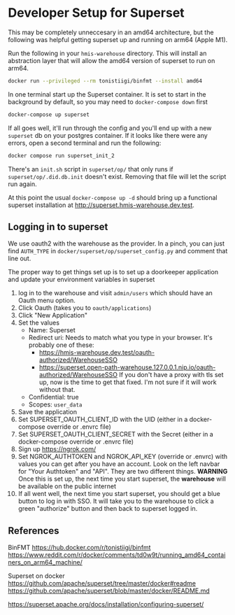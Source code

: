 # Developer Setup for Superset
This may be completely unneccesary in an amd64 architecture, but the following was helpful getting superset up and running on arm64 (Apple M1).

Run the following in your `hmis-warehouse` directory.  This will install an abstraction layer that will allow the amd64 version of superset to run on arm64.
```bash
docker run --privileged --rm tonistiigi/binfmt --install amd64
```
In one terminal start up the Superset container.  It is set to start in the background by default, so you may need to `docker-compose down` first
```sh
docker-compose up superset
```
If all goes well, it'll run through the config and you'll end up with a new
`superset` db on your postgres container.  If it looks like there were any
errors, open a second terminal and run the following:
```sh
docker compose run superset_init_2
```
There's an `init.sh` script in `superset/op/` that only runs if
`superset/op/.did.db.init` doesn't exist. Removing that file will let the
script run again.

At this point the usual `docker-compose up -d` should bring up a functional superset installation at http://superset.hmis-warehouse.dev.test.

## Logging in to superset

We use oauth2 with the warehouse as the provider. In a pinch, you can just find `AUTH_TYPE` in
`docker/superset/op/superset_config.py` and comment that line out.

The proper way to get things set up is to set up a doorkeeper application and update your environment variables in superset

1. log in to the warehouse and visit `admin/users` which should have an Oauth menu option.
2. Click Oauth (takes you to `oauth/applications`)
3. Click "New Application"
4. Set the values
   - Name: Superset
   - Redirect uri: Needs to match what you type in your browser. It's probably one of these:
       * https://hmis-warehouse.dev.test/oauth-authorized/WarehouseSSO
       * https://superset.open-path-warehouse.127.0.0.1.nip.io/oauth-authorized/WarehouseSSO
     If you don't have a proxy with tls set up, now is the time to get that fixed. I'm not sure if it will work without that.
   - Confidential: true
   - Scopes: `user_data`
5. Save the application
6. Set SUPERSET_OAUTH_CLIENT_ID with the UID (either in a docker-compose override or .envrc file)
7. Set SUPERSET_OAUTH_CLIENT_SECRET with the Secret (either in a docker-compose override or .envrc file)
8. Sign up https://ngrok.com/
9. Set NGROK_AUTHTOKEN and NGROK_API_KEY (override or .envrc) with values you
   can get after you have an account. Look on the left navbar for "Your
   Authtoken" and "API". They are two different things.
   **WARNING** Once this is set up, the next time you start superset, the
   **warehouse** will be available on the public internet
10. If all went well, the next time you start superset, you should get a blue
    button to log in with SSO. It will take you to the warehouse to click a
    green "authorize" button and then back to superset logged in.

## References
BinFMT
https://hub.docker.com/r/tonistiigi/binfmt
https://www.reddit.com/r/docker/comments/td0w9t/running_amd64_containers_on_arm64_machine/

Superset on docker
https://github.com/apache/superset/tree/master/docker#readme
https://github.com/apache/superset/blob/master/docker/README.md

https://superset.apache.org/docs/installation/configuring-superset/
